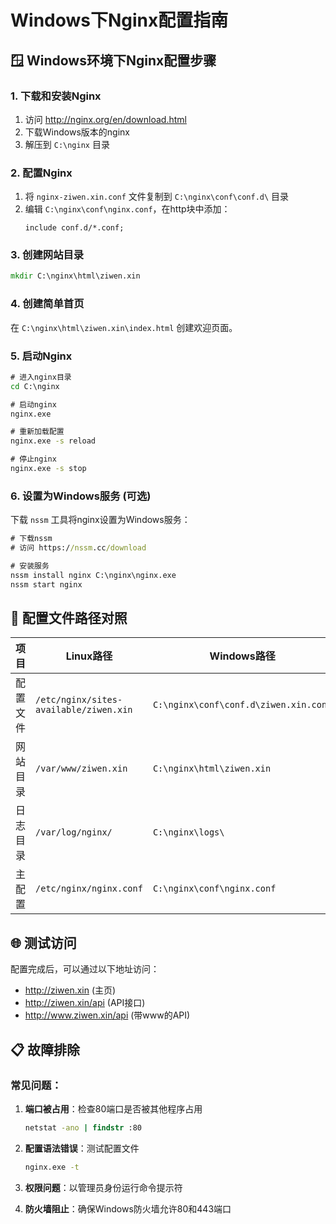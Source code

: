 # Windows下Nginx配置指南

## 🪟 Windows环境下Nginx配置步骤

### 1. 下载和安装Nginx

1. 访问 http://nginx.org/en/download.html
2. 下载Windows版本的nginx
3. 解压到 `C:\nginx` 目录

### 2. 配置Nginx

1. 将 `nginx-ziwen.xin.conf` 文件复制到 `C:\nginx\conf\conf.d\` 目录
2. 编辑 `C:\nginx\conf\nginx.conf`，在http块中添加：
   ```
   include conf.d/*.conf;
   ```

### 3. 创建网站目录

```cmd
mkdir C:\nginx\html\ziwen.xin
```

### 4. 创建简单首页

在 `C:\nginx\html\ziwen.xin\index.html` 创建欢迎页面。

### 5. 启动Nginx

```cmd
# 进入nginx目录
cd C:\nginx

# 启动nginx
nginx.exe

# 重新加载配置
nginx.exe -s reload

# 停止nginx
nginx.exe -s stop
```

### 6. 设置为Windows服务 (可选)

下载 `nssm` 工具将nginx设置为Windows服务：

```cmd
# 下载nssm
# 访问 https://nssm.cc/download

# 安装服务
nssm install nginx C:\nginx\nginx.exe
nssm start nginx
```

## 🔧 配置文件路径对照

| 项目 | Linux路径 | Windows路径 |
|------|-----------|-------------|
| 配置文件 | `/etc/nginx/sites-available/ziwen.xin` | `C:\nginx\conf\conf.d\ziwen.xin.conf` |
| 网站目录 | `/var/www/ziwen.xin` | `C:\nginx\html\ziwen.xin` |
| 日志目录 | `/var/log/nginx/` | `C:\nginx\logs\` |
| 主配置 | `/etc/nginx/nginx.conf` | `C:\nginx\conf\nginx.conf` |

## 🌐 测试访问

配置完成后，可以通过以下地址访问：

- http://ziwen.xin (主页)
- http://ziwen.xin/api (API接口)
- http://www.ziwen.xin/api (带www的API)

## 📋 故障排除

### 常见问题：

1. **端口被占用**：检查80端口是否被其他程序占用
   ```cmd
   netstat -ano | findstr :80
   ```

2. **配置语法错误**：测试配置文件
   ```cmd
   nginx.exe -t
   ```

3. **权限问题**：以管理员身份运行命令提示符

4. **防火墙阻止**：确保Windows防火墙允许80和443端口